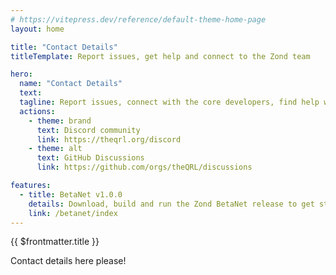 ```yaml
---
# https://vitepress.dev/reference/default-theme-home-page
layout: home

title: "Contact Details"
titleTemplate: Report issues, get help and connect to the Zond team

hero:
  name: "Contact Details"
  text: 
  tagline: Report issues, connect with the core developers, find help within the community at the links below.
  actions:
    - theme: brand
      text: Discord community
      link: https://theqrl.org/discord
    - theme: alt
      text: GitHub Discussions 
      link: https://github.com/orgs/theQRL/discussions

features:
  - title: BetaNet v1.0.0
    details: Download, build and run the Zond BetaNet release to get started
    link: /betanet/index
---
```



{{ $frontmatter.title }}

Contact details here please!